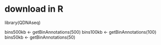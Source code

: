 # download in R

library(QDNAseq)

bins500kb <- getBinAnnotations(500)
bins100kb <- getBinAnnotations(100)
bins50kb <- getBinAnnotations(50)
